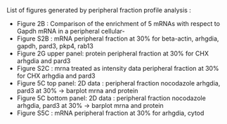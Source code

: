 List of figures generated by peripheral fraction profile analysis :

- Figure 2B : Comparison of the enrichment of 5 mRNAs with respect to Gapdh mRNA in a peripheral cellular-
- Figure S2B : mRNA peripheral fraction at 30% for beta-actin, arhgdia, gapdh, pard3, pkp4, rab13
- Figure 2G upper panel: protein peripheral fraction at 30% for CHX arhgdia and pard3
- Figure S2C : mrna treated as intensity data peripheral fraction at 30% for CHX arhgdia and pard3
- Figure 5C top panel: 2D data : peripheral fraction nocodazole arhgdia, pard3 at 30% -> barplot mrna and protein
- Figure 5C bottom panel: 2D data : peripheral fraction nocodazole arhgdia, pard3 at 30% -> barplot mrna and protein
- Figure S5C : mRNA peripheral fraction at 30% for arhgdia, cytod
